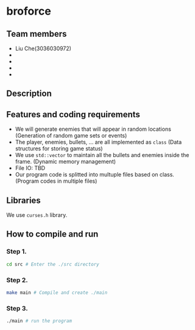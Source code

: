 # broforce
## Team members
* Liu Che(3036030972)
*
*
*
* 


## Description





## Features and coding requirements
* We will generate enemies that will appear in random locations (Generation of random game sets or events)
* The player, enemies, bullets, ... are all implemented as `class` (Data structures for storing game status)
* We use `std::vector` to maintain all the bullets and enemies inside the frame. (Dynamic memory management)
* File IO: TBD
* Our program code is splitted into multuple files based on class. (Program codes in multiple files)

## Libraries
We use `curses.h` library.

## How to compile and run
### Step 1.
```bash
cd src # Enter the ./src directory
```
### Step 2.
```bash
make main # Compile and create ./main
```
### Step 3.
```bash
./main # run the program
```
